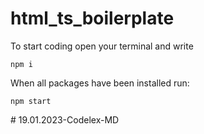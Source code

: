 # html_ts_boilerplate
To start coding open your terminal and write
```
npm i
```

When all packages have been installed run:
```
npm start
```
#   1 9 . 0 1 . 2 0 2 3 - C o d e l e x - M D  
 